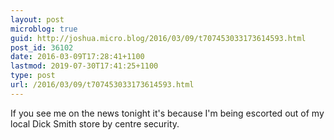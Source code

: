 ```yaml
---
layout: post
microblog: true
guid: http://joshua.micro.blog/2016/03/09/t707453033173614593.html
post_id: 36102
date: 2016-03-09T17:28:41+1100
lastmod: 2019-07-30T17:41:25+1100
type: post
url: /2016/03/09/t707453033173614593.html
---
```

If you see me on the news tonight it's because I'm being escorted out of my local Dick Smith store by centre security.
